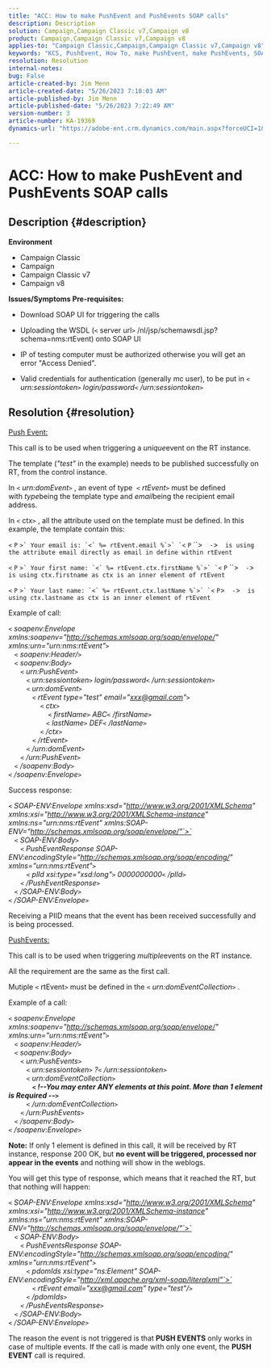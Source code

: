 ```yaml
---
title: "ACC: How to make PushEvent and PushEvents SOAP calls"
description: Description
solution: Campaign,Campaign Classic v7,Campaign v8
product: Campaign,Campaign Classic v7,Campaign v8
applies-to: "Campaign Classic,Campaign,Campaign Classic v7,Campaign v8"
keywords: "KCS, PushEvent, How To, make PushEvent, make PushEvents, SOAP calls, ACC, Adobe Campaign, Adobe Campaign Classic"
resolution: Resolution
internal-notes: 
bug: False
article-created-by: Jim Menn
article-created-date: "5/26/2023 7:18:03 AM"
article-published-by: Jim Menn
article-published-date: "5/26/2023 7:22:49 AM"
version-number: 3
article-number: KA-19369
dynamics-url: "https://adobe-ent.crm.dynamics.com/main.aspx?forceUCI=1&pagetype=entityrecord&etn=knowledgearticle&id=99a8ab72-95fb-ed11-8849-6045bd006e5a"

---
```

# ACC: How to make PushEvent and PushEvents SOAP calls

## Description {#description}

<b>Environment</b>
- Campaign Classic
- Campaign
- Campaign Classic v7
- Campaign v8



<b>Issues/Symptoms </b>
<b>Pre-requisites:</b>

- Download SOAP UI for triggering the calls

- Uploading the WSDL (`<` server url`>` /nl/jsp/schemawsdl.jsp?schema=nms:rtEvent) onto SOAP UI

- IP of testing computer must be authorized otherwise you will get an error "Access Denied".

- Valid credentials for authentication (generally mc user), to be put in *`<` urn:sessiontoken`>` login/password`<` /urn:sessiontoken`>`*




## Resolution {#resolution}


<u>Push Event:</u>

This call is to be used when triggering a *unique*event on the RT instance.

The template (*"test"* in the example) needs to be published successfully on RT, from the control instance.

In `<` *urn:domEvent*`>` , an event of type  `<` *rtEvent*`>`  must be defined with *type*being the template type and *email*being the recipient email address.

In `<` ctx`>` , all the attribute used on the template must be defined. In this example, the template contain this:

``<`` `P` ``>` Your email is: `<` %= rtEvent.email %`>` `<`` `P` ``>`  -`>`  is using the attribute email directly as email in define within rtEvent`

``<`` `P` ``>` Your first name: `<` %= rtEvent.ctx.firstName %`>` `<`` `P` ``>`  -`>`  is using ctx.firstname as ctx is an inner element of rtEvent`

``<`` `P` ``>` Your last name: `<` %= rtEvent.ctx.lastName %`>` `<`` `P`>`  -`>`  is using ctx.lastname as ctx is an inner element of rtEvent`

Example of call:

*`<` soapenv:Envelope xmlns:soapenv="http://schemas.xmlsoap.org/soap/envelope/" xmlns:urn="urn:nms:rtEvent"`>` 
<br>   `<` soapenv:Header/`>` 
<br>   `<` soapenv:Body`>` 
<br>      `<` urn:PushEvent`>` 
<br>         `<` urn:sessiontoken`>` login/password`<` /urn:sessiontoken`>` 
<br>         `<` urn:domEvent`>` 
<br>            `<` rtEvent type="test" email="xxx@gmail.com"`>`  
<br>                `<` ctx`>` 
<br>                    `<` firstName`>` ABC`<` /firstName`>` 
<br>                   `<` lastName`>` DEF`<` /lastName`>` 
<br>                `<` /ctx`>` 
<br>            `<` /rtEvent`>` 
<br>         `<` /urn:domEvent`>` 
<br>      `<` /urn:PushEvent`>` 
<br>   `<` /soapenv:Body`>` 
<br>`<` /soapenv:Envelope`>`*

Success response:

*`<` SOAP-ENV:Envelope xmlns:xsd="http://www.w3.org/2001/XMLSchema" xmlns:xsi="http://www.w3.org/2001/XMLSchema-instance" xmlns:ns="urn:nms:rtEvent" xmlns:SOAP-ENV="http://schemas.xmlsoap.org/soap/envelope/"`>` 
<br>   `<` SOAP-ENV:Body`>` 
<br>      `<` PushEventResponse SOAP-ENV:encodingStyle="http://schemas.xmlsoap.org/soap/encoding/" xmlns="urn:nms:rtEvent"`>` 
<br>         `<` plId xsi:type="xsd:long"`>` 0000000000`<` /plId`>` 
<br>      `<` /PushEventResponse`>` 
<br>   `<` /SOAP-ENV:Body`>` 
<br>`<` /SOAP-ENV:Envelope`>`*

Receiving a PIID means that the event has been received successfully and is being processed.



<u>PushEvents:</u>

This call is to be used when triggering *multiple*events on the RT instance.

All the requirement are the same as the first call.

Mutiple `<` rtEvent`>`  must be defined in the *`<` urn:domEventCollection`>` .*



Example of a call:

*`<` soapenv:Envelope xmlns:soapenv="http://schemas.xmlsoap.org/soap/envelope/" xmlns:urn="urn:nms:rtEvent"`>` 
<br>   `<` soapenv:Header/`>` 
<br>   `<` soapenv:Body`>` 
<br>      `<` urn:PushEvents`>` 
<br>         `<` urn:sessiontoken`>` ?`<` /urn:sessiontoken`>` 
<br>         `<` urn:domEventCollection`>` 
<br>            <b>`<` !--You may enter ANY elements at this point. More than 1 element is Required --`>` </b>
<br>         `<` /urn:domEventCollection`>` 
<br>      `<` /urn:PushEvents`>` 
<br>   `<` /soapenv:Body`>` 
<br>`<` /soapenv:Envelope`>`*

<b>Note:</b> If only 1 element is defined in this call, it will be received by RT instance, response 200 OK, but <b>no event will be triggered, processed nor appear in the events</b> and nothing will show in the weblogs.

You will get this type of response, which means that it reached the RT, but that nothing will happen:

*`<` SOAP-ENV:Envelope xmlns:xsd="http://www.w3.org/2001/XMLSchema" xmlns:xsi="http://www.w3.org/2001/XMLSchema-instance" xmlns:ns="urn:nms:rtEvent" xmlns:SOAP-ENV="http://schemas.xmlsoap.org/soap/envelope/"`>` 
<br>   `<` SOAP-ENV:Body`>` 
<br>      `<` PushEventsResponse SOAP-ENV:encodingStyle="http://schemas.xmlsoap.org/soap/encoding/" xmlns="urn:nms:rtEvent"`>` 
<br>         `<` pdomIds xsi:type="ns:Element" SOAP-ENV:encodingStyle="http://xml.apache.org/xml-soap/literalxml"`>` 
<br>            `<` rtEvent email="xxx@gmail.com" type="test"/`>` 
<br>         `<` /pdomIds`>` 
<br>      `<` /PushEventsResponse`>` 
<br>   `<` /SOAP-ENV:Body`>` 
<br>`<` /SOAP-ENV:Envelope`>`*

The reason the event is not triggered is that <b>PUSH EVENTS</b> only works in case of multiple events. If the call is made with only one event, the <b>PUSH EVENT</b> call is required.

